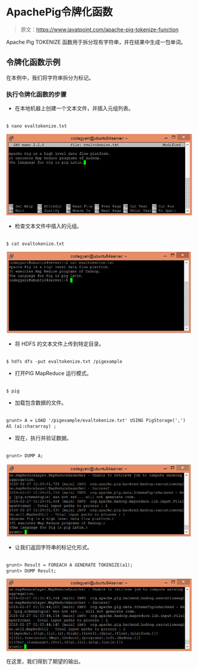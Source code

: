 # ApachePig令牌化函数

> 原文：<https://www.javatpoint.com/apache-pig-tokenize-function>

Apache Pig TOKENIZE 函数用于拆分现有字符串，并在结果中生成一包单词。

## 令牌化函数示例

在本例中，我们将字符串拆分为标记。

### 执行令牌化函数的步骤

*   在本地机器上创建一个文本文件，并插入元组列表。

```

$ nano evaltokenize.txt 

```

![Apache Pig TOKENIZE Function](img/44467605eab6e4ead661dd7f13d86620.png)

*   检查文本文件中插入的元组。

```

$ cat evaltokenize.txt

```

![Apache Pig TOKENIZE Function](img/d076d9e0a527a9a4794eec9dcd630ab4.png)

*   将 HDFS 的文本文件上传到特定目录。

```

$ hdfs dfs -put evaltokenize.txt /pigexample

```

*   打开PIG MapReduce 运行模式。

```

$ pig

```

*   加载包含数据的文件。

```

grunt> A = LOAD '/pigexample/evaltokenize.txt' USING PigStorage(',') AS (a1:chararray) ;

```

*   现在，执行并验证数据。

```

grunt> DUMP A;

```

![Apache Pig TOKENIZE Function](img/b6ecec23af3cbe5a355e60348179b993.png)

*   让我们返回字符串的标记化形式。

```

grunt> Result = FOREACH A GENERATE TOKENIZE(a1);
grunt> DUMP Result;

```

![Apache Pig TOKENIZE Function](img/8c2f617138fc3001395dd6e9f5979ead.png)

在这里，我们得到了期望的输出。